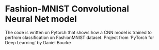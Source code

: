 # Fashion-MNIST Convolutional Neural Net model 
The code is written on Pytorch that shows how a CNN model is trained to perfrom classification on FashionMNIST dataset. Project from 'PyTorch for Deep Learning' by Daniel Bourke


